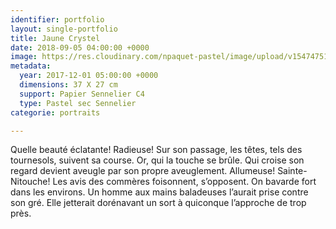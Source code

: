 ```yaml
---
identifier: portfolio
layout: single-portfolio
title: Jaune Crystel
date: 2018-09-05 04:00:00 +0000
image: https://res.cloudinary.com/npaquet-pastel/image/upload/v1547475121/16711945_1860028477599724_181452801893996430_n.jpg
metadata:
  year: 2017-12-01 05:00:00 +0000
  dimensions: 37 X 27 cm
  support: Papier Sennelier C4
  type: Pastel sec Sennelier
categorie: portraits

---
```

Quelle beauté éclatante! Radieuse! Sur son passage, les têtes, tels des tournesols, suivent sa course. Or, qui la touche se brûle. Qui croise son regard devient aveugle par son propre aveuglement. Allumeuse! Sainte-Nitouche! Les avis des commères foisonnent, s’opposent. On bavarde fort dans les environs. Un homme aux mains baladeuses l’aurait prise contre son gré. Elle jetterait dorénavant un sort à quiconque l’approche de trop près. 